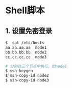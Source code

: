 # Shell脚本

## 1. 设置免密登录
```bash
$  cat /etc/hosts
aa.aa.aa.aa  node1
bb.bb.bb.bb  node2
cc.cc.cc.cc  node3

# 分别在三个节点中执行，如node1
$ ssh-keygen
$ ssh-copy-id node2
$ ssh-copy-id node3
```